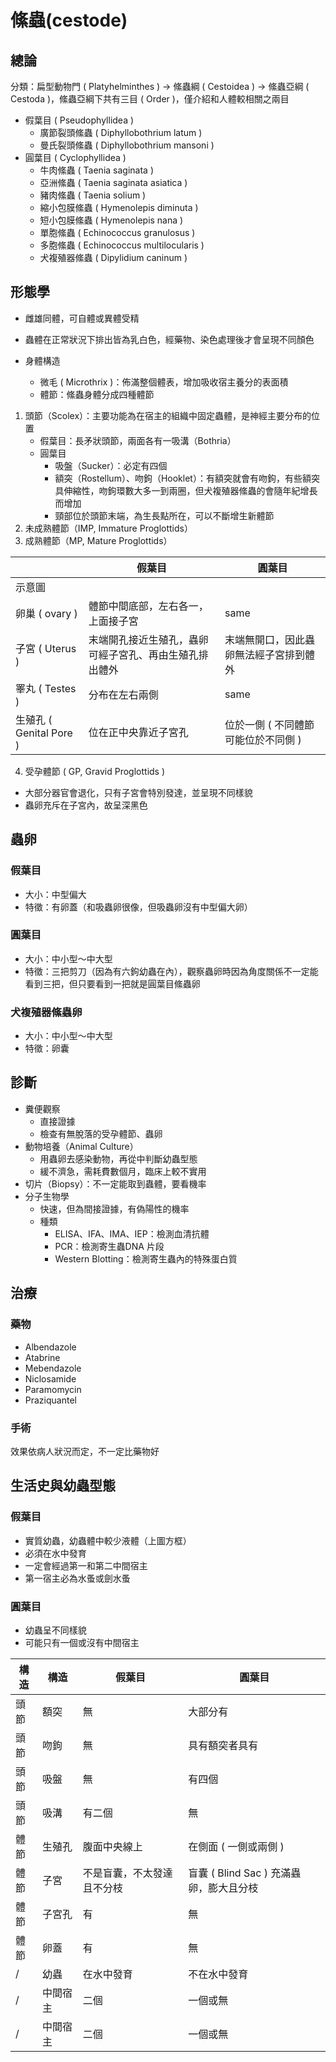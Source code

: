 # 絛蟲(cestode)

## 總論 
分類：扁型動物門 ( Platyhelminthes ) →  絛蟲綱 ( Cestoidea ) →  絛蟲亞綱 ( Cestoda )，絛蟲亞綱下共有三目 ( Order )，僅介紹和人體較相關之兩目 
- 假葉目 ( Pseudophyllidea ) 
  - 廣節裂頭絛蟲 ( Diphyllobothrium latum ) 
  - 曼氏裂頭絛蟲 ( Diphyllobothrium mansoni ) 
- 圓葉目 ( Cyclophyllidea ) 
  - 牛肉絛蟲 ( Taenia saginata ) 
  - 亞洲絛蟲 ( Taenia saginata asiatica ) 
  - 豬肉絛蟲 ( Taenia solium ) 
  - 縮小包膜絛蟲 ( Hymenolepis diminuta ) 
  - 短小包膜絛蟲 ( Hymenolepis nana ) 
  - 單胞絛蟲 ( Echinococcus granulosus ) 
  - 多胞絛蟲 ( Echinococcus multilocularis ) 
  - 犬複殖器絛蟲 ( Dipylidium caninum ) 

## 形態學

- 雌雄同體，可自體或異體受精 
- 蟲體在正常狀況下排出皆為乳白色，經藥物、染色處理後才會呈現不同顏色 

- 身體構造 
  - 微毛 ( Microthrix )：佈滿整個體表，增加吸收宿主養分的表面積 
  - 體節：絛蟲身體分成四種體節

1. 頭節（Scolex）：主要功能為在宿主的組織中固定蟲體，是神經主要分布的位置
   - 假葉目：長矛狀頭節，兩面各有一吸溝（Bothria） 
   - 圓葉目 
     - 吸盤（Sucker）：必定有四個 
     - 額突（Rostellum）、吻鉤（Hooklet）：有額突就會有吻鉤，有些額突具伸縮性，吻鉤環數大多一到兩圈，但犬複殖器絛蟲的會隨年紀增長而增加 
     - 頸部位於頭節末端，為生長點所在，可以不斷增生新體節 
2. 未成熟體節（IMP, Immature Proglottids）
3. 成熟體節（MP, Mature Proglottids）

||假葉目|圓葉目|
|---|---|---|
|示意圖|||
|卵巢 ( ovary ) |體節中間底部，左右各一，上面接子宮|same|
|子宮 ( Uterus )|末端開孔接近生殖孔，蟲卵可經子宮孔、再由生殖孔排出體外|末端無開口，因此蟲卵無法經子宮排到體外|
|睪丸 ( Testes ) |分布在左右兩側 |same|
|生殖孔 ( Genital Pore ) |位在正中央靠近子宮孔|位於一側 ( 不同體節可能位於不同側 ) |

4. 受孕體節 ( GP, Gravid Proglottids )  
  - 大部分器官會退化，只有子宮會特別發達，並呈現不同樣貌 
  - 蟲卵充斥在子宮內，故呈深黑色

## 蟲卵

### 假葉目 

- 大小：中型偏大 
- 特徵：有卵蓋（和吸蟲卵很像，但吸蟲卵沒有中型偏大卵） 

### 圓葉目 
- 大小：中小型～中大型 
- 特徵：三把剪刀（因為有六鉤幼蟲在內），觀察蟲卵時因為角度關係不一定能看到三把，但只要看到一把就是圓葉目絛蟲卵 

### 犬複殖器絛蟲卵 
- 大小：中小型～中大型 
- 特徵：卵囊

## 診斷

- 糞便觀察 
  - 直接證據 
  - 檢查有無脫落的受孕體節、蟲卵 
- 動物培養（Animal Culture） 
  - 用蟲卵去感染動物，再從中判斷幼蟲型態 
  - 緩不濟急，需耗費數個月，臨床上較不實用 
- 切片（Biopsy）：不一定能取到蟲體，要看機率 
- 分子生物學 
  - 快速，但為間接證據，有偽陽性的機率 
  - 種類 
    - ELISA、IFA、IMA、IEP：檢測血清抗體 
    - PCR：檢測寄生蟲DNA 片段 
    - Western Blotting：檢測寄生蟲內的特殊蛋白質

## 治療 

### 藥物 

- Albendazole
- Atabrine
- Mebendazole 
- Niclosamide
- Paramomycin
- Praziquantel 

### 手術

效果依病人狀況而定，不一定比藥物好 


##  生活史與幼蟲型態

### 假葉目

- 實質幼蟲，幼蟲體中較少液體（上圖方框） 
- 必須在水中發育 
- 一定會經過第一和第二中間宿主 
- 第一宿主必為水蚤或劍水蚤 

### 圓葉目

- 幼蟲呈不同樣貌 
- 可能只有一個或沒有中間宿主

| 構造 | 構造 |假葉目|圓葉目|
|---|---|---|---|
| 頭節 | 額突 |無 |大部分有|
| 頭節 | 吻鉤 |無| 具有額突者具有 |
| 頭節 | 吸盤 | 無 | 有四個| 
| 頭節 | 吸溝 | 有二個 | 無| 
| 體節 | 生殖孔 | 腹面中央線上 | 在側面 ( 一側或兩側 ) |
| 體節 | 子宮 |不是盲囊，不太發達且不分枝 | 盲囊 ( Blind Sac ) 充滿蟲卵，膨大且分枝 |
| 體節 | 子宮孔 | 有 | 無 |
| 體節 | 卵蓋 | 有 |無| 
|/| 幼蟲 | 在水中發育 | 不在水中發育 |
|/| 中間宿主 | 二個 | 一個或無 |
|/| 中間宿主 | 二個 | 一個或無 |
